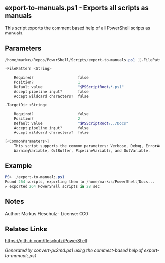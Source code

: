 ## export-to-manuals.ps1 - Exports all scripts as manuals

This script exports the comment based help of all PowerShell scripts as manuals.

## Parameters
```powershell
/home/markus/Repos/PowerShell/Scripts/export-to-manuals.ps1 [[-FilePattern] <String>] [[-TargetDir] <String>] [<CommonParameters>]

-FilePattern <String>
    
    Required?                    false
    Position?                    1
    Default value                "$PSScriptRoot/*.ps1"
    Accept pipeline input?       false
    Accept wildcard characters?  false

-TargetDir <String>
    
    Required?                    false
    Position?                    2
    Default value                "$PSScriptRoot/../Docs"
    Accept pipeline input?       false
    Accept wildcard characters?  false

[<CommonParameters>]
    This script supports the common parameters: Verbose, Debug, ErrorAction, ErrorVariable, WarningAction, 
    WarningVariable, OutBuffer, PipelineVariable, and OutVariable.
```

## Example
```powershell
PS> ./export-to-manuals.ps1
Found 264 scripts, exporting them to /home/markus/PowerShell/Docs...
✔️ exported 264 PowerShell scripts in 28 sec

```

## Notes
Author: Markus Fleschutz · License: CC0

## Related Links
https://github.com/fleschutz/PowerShell

*Generated by convert-ps2md.ps1 using the comment-based help of export-to-manuals.ps1*
